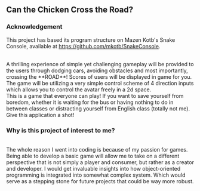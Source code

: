 
## Can the Chicken Cross the Road?

### Acknowledgement
This project has based its program structure on Mazen Kotb's Snake Console, available
at https://github.com/mkotb/SnakeConsole. <br>

<br>
A thrilling experience of simple yet challenging gameplay will be provided to
the users through dodging cars, avoiding obstacles and most importantly, crossing
the **ROAD**! Scores of users will be displayed in game for you. The game will be utilizing a very simple control
scheme of 4 direction inputs which allows you to control the avatar freely in a 2d
space.


<br>
This is a game that everyone can play! If you want to save yourself from boredom, 
whether it is waiting for the bus or having nothing to do in between classes or 
distracting yourself from English class (totally not me). Give this application a shot!

### Why is this project of interest to me?
<br>
The whole reason I went into coding is because of my passion for games. Being able to develop
a basic game will allow me to take on a different perspective that is
not simply a player and consumer, but rather as a creator and developer. I would get invaluable
insights into how object-oriented programming is integrated into somewhat complex system. Which
would serve as a stepping stone for future projects that could be way more robust.

